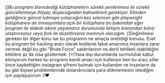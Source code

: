 [*]Bu programı barındırdığı kütüphanelern sürekli yenilenmesi ile sürekli güncellenmeye ihtiyaç duyacağından bahsetmem gerekiyor. Elimden geldiğince güncel tutmaya çalışcağım kez selenium gibi playwright kütüphanesi
de inivasyonlara açık bir kütüphane bu bakımdan eğer program ile alakalı sıkıntı yaşamanız durumunda iletişim kısmından bana ulaştırırsanız veya fork ile düzeltirseniz memnun olacağım.
[*]Değinilmesi gereken bir diğer konu ise bu programın ne amaçla üretildiği konusu. Evet bu program bir hacking aracı olarak kodlandı fakat amacımız insanlara zarar vermek değil bu gibi "Brute Force" saldırılarının 
ne denli tehlikeli olabildiğini kitlelere az da olsa göstermek.
[*]Yasa dışı durumlarda sormululuk kabul etmiyorum herkes bu programı kendi amacı için kullansın ben bu aracı yıllar önce kaybettiğim instagram şifremi bulmak için kullandım ve insanların da bu gibi kişisel 
problemlerinde dolandırıcılara para dökmemesini istediğim için paylaşıyorum :)♥
